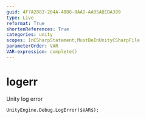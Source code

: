 ```yaml
---
guid: 4F7A2883-204A-4B88-8AAD-AA05ABEDA399
type: Live
reformat: True
shortenReferences: True
categories: unity
scopes: InCSharpStatement;MustBeInUnityCSharpFile
parameterOrder: VAR
VAR-expression: complete()
---
```


# logerr

Unity log error

```
UnityEngine.Debug.LogError($VAR$);
```

